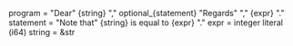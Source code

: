 program = "Dear" {string} "," optional_{statement} "Regards" "," {expr} "."
statement = "Note that" {string} is equal to {expr} "."
expr = integer literal (i64)
string = &str
